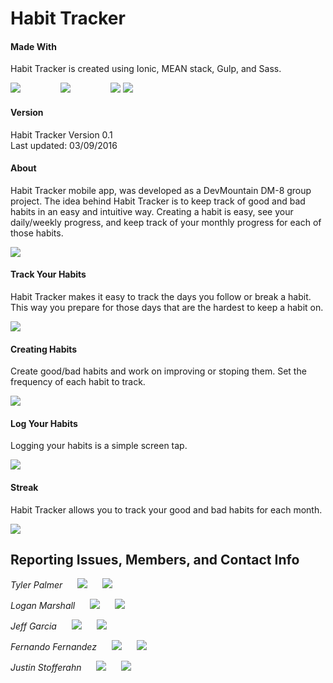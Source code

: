 # Habit Tracker

#### Made With
Habit Tracker is created using Ionic, MEAN stack, Gulp, and Sass.</br>

<img src="http://i.imgur.com/ZYzdXkC.png" style="margin-right: 60px;"/>
<img src="http://i.imgur.com/LtmjiLC.png" style="margin-right: 60px;"/>
<img src="http://i.imgur.com/w6bDhAX.png"/>
<img src="http://i.imgur.com/MxpFDZz.png"/>



#### Version

Habit Tracker Version 0.1</br>
Last updated: 03/09/2016</br>


#### About
Habit Tracker mobile app, was developed as a DevMountain DM-8 group project.  The idea behind Habit Tracker is to keep track of good and bad habits in an easy and intuitive way.  Creating a habit is easy, see your daily/weekly progress, and keep track of your monthly progress for each of those habits.


![][login]


#### Track Your Habits
Habit Tracker makes it easy to track the days you follow or break a habit.  This way you prepare for those days that are the hardest to keep a habit on.

![][track]


#### Creating Habits
Create good/bad habits and work on improving or stoping them.  Set the frequency of each habit to track.

![][create]


#### Log Your Habits
Logging your habits is a simple screen tap.

![][track2]

#### Streak
Habit Tracker allows you to track your good and bad habits for each month.

![][streak2]

## Reporting Issues, Members, and Contact Info


*Tyler Palmer*
<a href="mailto:mr.tylerpalmer@gmail.com"><img src="http://i.imgur.com/DXFFpko.png" style="margin-right: 20px; margin-left: 20px;"/></a>
<a href="https://github.com/therealtp"><img src="http://i.imgur.com/m5qX9r5.png"/></a></br>

*Logan Marshall*
<a href="mailto:"><img src="http://i.imgur.com/DXFFpko.png" style="margin-right: 20px; margin-left: 20px;"/></a>
<a href="url"><img src="http://i.imgur.com/m5qX9r5.png"/></a></br>

*Jeff Garcia*
<a href="mailto:jeffrgarcia24@gmail.com"><img src="http://i.imgur.com/DXFFpko.png" style="margin-right: 20px; margin-left: 20px;"/></a>
<a href="https://github.com/Jefftronn"><img src="http://i.imgur.com/m5qX9r5.png"/></a></br>

*Fernando Fernandez*
<a href="mailto:ffmp777@yahoo.com"><img src="http://i.imgur.com/DXFFpko.png" style="margin-right: 20px; margin-left: 20px;"/></a>
<a href="https://github.com/fer77"><img src="http://i.imgur.com/m5qX9r5.png"/></a></br>

*Justin Stofferahn*
<a href="mailto:Stofferahnjustin@gmail.com"><img src="http://i.imgur.com/DXFFpko.png" style="margin-right: 20px; margin-left: 20px;"/></a>
<a href="https://github.com/Jstofferahn"><img src="http://i.imgur.com/m5qX9r5.png"/></a></br>



[login]: ionic/www/img/Screen-Shot1.jpg
[create]: ionic/www/img/Screen-Shot2.jpg
[track]: ionic/www/img/Screen-Shot3.jpg
[track1]: ionic/www/img/Screen-Shot6.jpg
[track2]: ionic/www/img/Screen-Shot7.jpg
[streak1]: ionic/www/img/Screen-Shot4.jpg
[streak2]: ionic/www/img/Screen-Shot5.jpg
